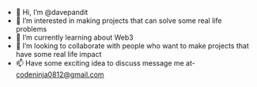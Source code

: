 - 👋 Hi, I’m @davepandit
- 👀 I’m interested in making projects that can solve some real life problems
- 🌱 I’m currently learning about Web3
- 💞️ I’m looking to collaborate with people who want to make projects that have some real life impact
- 📫 Have some exciting idea to discuss message me at- codeninja0812@gmail.com
<!---
davepandit/davepandit is a ✨ special ✨ repository because its `README.md` (this file) appears on your GitHub profile.
You can click the Preview link to take a look at your changes.
--->
